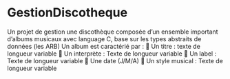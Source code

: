 # GestionDiscotheque
Un projet de gestion une discothèque composée d’un ensemble important d’albums musicaux avec language C, base sur les types abstraits de données (les ARB)
Un album est caractérié par :
 Un titre : texte de longueur variable
 Un interprète : Texte de longueur variable
 Un label : Texte de longueur variable
 Une date (J/M/A)
 Un style musical : Texte de longueur variable
